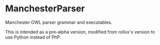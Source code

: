 ManchesterParser
================

Manchester OWL parser grammar and executables. 

This is intended as a pre-alpha version, modified from rollxx's version
to use Python instead of PhP.
